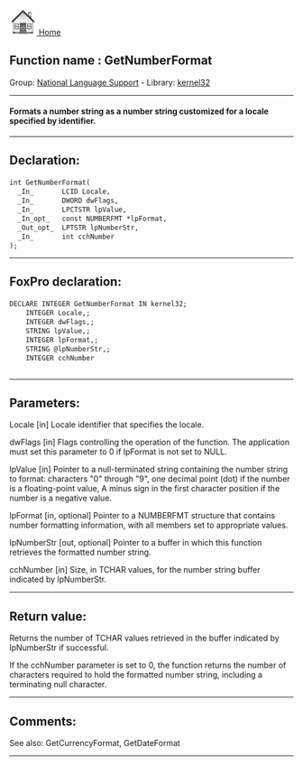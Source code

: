 [<img src="../../images/home.png"> Home ](https://github.com/VFPX/Win32API)  

## Function name : GetNumberFormat
Group: [National Language Support](../../functions_group.md#National_Language_Support)  -  Library: [kernel32](../../libraries.md#kernel32)  
***  


#### Formats a number string as a number string customized for a locale specified by identifier.
***  


## Declaration:
```foxpro  
int GetNumberFormat(
  _In_       LCID Locale,
  _In_       DWORD dwFlags,
  _In_       LPCTSTR lpValue,
  _In_opt_   const NUMBERFMT *lpFormat,
  _Out_opt_  LPTSTR lpNumberStr,
  _In_       int cchNumber
);  
```  
***  


## FoxPro declaration:
```foxpro  
DECLARE INTEGER GetNumberFormat IN kernel32;
	INTEGER Locale,;
	INTEGER dwFlags,;
	STRING lpValue,;
	INTEGER lpFormat,;
	STRING @lpNumberStr,;
	INTEGER cchNumber
  
```  
***  


## Parameters:
Locale [in]
Locale identifier that specifies the locale. 

dwFlags [in]
Flags controlling the operation of the function. The application must set this parameter to 0 if lpFormat is not set to NULL.

lpValue [in]
Pointer to a null-terminated string containing the number string to format: characters "0" through "9", one decimal point (dot) if the number is a floating-point value, A minus sign in the first character position if the number is a negative value.

lpFormat [in, optional]
Pointer to a NUMBERFMT structure that contains number formatting information, with all members set to appropriate values.

lpNumberStr [out, optional]
Pointer to a buffer in which this function retrieves the formatted number string.

cchNumber [in]
Size, in TCHAR values, for the number string buffer indicated by lpNumberStr.  
***  


## Return value:
Returns the number of TCHAR values retrieved in the buffer indicated by lpNumberStr if successful. 

If the cchNumber parameter is set to 0, the function returns the number of characters required to hold the formatted number string, including a terminating null character.  
***  


## Comments:
See also: GetCurrencyFormat, GetDateFormat   
  
***  

